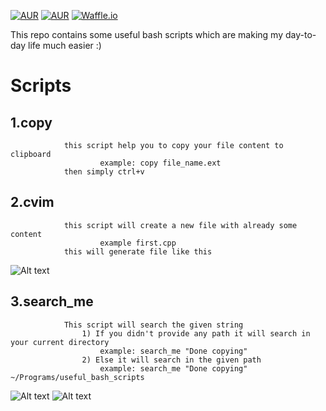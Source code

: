 [![AUR](https://img.shields.io/aur/license/yaourt.svg?style=plastic)]() [![AUR](https://img.shields.io/badge/python-2.6%2C%202.7%2C%203.3%2C%203.4%2C%203.5%2C%203.6-blue.svg?style=plastic)]() [![Waffle.io](https://img.shields.io/waffle/label/evancohen/smart-mirror/in%20progress.svg)]()

This repo contains some useful bash scripts which are making my day-to-day life much easier :)
# Scripts #
## 1.copy 
                this script help you to copy your file content to clipboard
                        example: copy file_name.ext
                then simply ctrl+v
## 2.cvim 
                this script will create a new file with already some content
                        example first.cpp
                this will generate file like this
![Alt text](https://github.com/vishichoudhary/useful_bash_scripts/blob/master/docs/cvim.png?raw=true "Image to show cvim ")
## 3.search_me
                This script will search the given string 
                    1) If you didn't provide any path it will search in your current directory
                        example: search_me "Done copying" 
                    2) Else it will search in the given path
                        example: search_me "Done copying" ~/Programs/useful_bash_scripts
![Alt text](https://github.com/vishichoudhary/useful_bash_scripts/blob/master/docs/search_me_with_path.png?raw=true "Image to show search_me with path ")
![Alt text](https://github.com/vishichoudhary/useful_bash_scripts/blob/master/docs/search_me_without_path.png?raw=true "Image to search_me without path cvim ")


